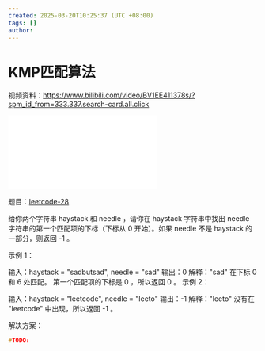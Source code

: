 ```yaml
---
created: 2025-03-20T10:25:37 (UTC +08:00)
tags: []
author: 
---
```


# KMP匹配算法
视频资料：https://www.bilibili.com/video/BV1EE411378s/?spm_id_from=333.337.search-card.all.click

<iframe src="//player.bilibili.com/player.html?isOutside=true&aid=96254929&bvid=BV1EE411378s&cid=164322428&p=1" scrolling="no" border="0" frameborder="no" framespacing="0" allowfullscreen="true"></iframe>



题目：[leetcode-28](https://leetcode.cn/problems/find-the-index-of-the-first-occurrence-in-a-string/description/?envType=study-plan-v2&envId=top-interview-150)

给你两个字符串 haystack 和 needle ，请你在 haystack 字符串中找出 needle 字符串的第一个匹配项的下标（下标从 0 开始）。如果 needle 不是 haystack 的一部分，则返回  -1 。

 

示例 1：

输入：haystack = "sadbutsad", needle = "sad"
输出：0
解释："sad" 在下标 0 和 6 处匹配。
第一个匹配项的下标是 0 ，所以返回 0 。
示例 2：

输入：haystack = "leetcode", needle = "leeto"
输出：-1
解释："leeto" 没有在 "leetcode" 中出现，所以返回 -1 。

解决方案：
```C++
#TODO:
```
